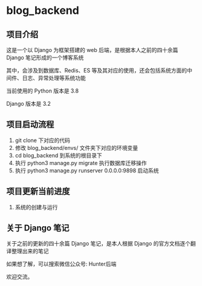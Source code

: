 # blog_backend 

## 项目介绍

这是一个以 Django 为框架搭建的 web 后端，是根据本人之前的四十余篇 Django 笔记形成的一个博客系统

其中，会涉及到数据库、Redis、ES 等及其对应的使用，还会包括系统方面的中间件、日志、异常处理等系统功能

当前使用的 Python 版本是 3.8

Django 版本是 3.2

## 项目启动流程

1. git clone 下对应的代码
2. 修改 blog_backend/envs/ 文件夹下对应的环境变量
3. cd blog_backend 到系统的根目录下
4. 执行 python3 manage.py migrate 执行数据库迁移操作
5. 执行 python3 manage.py runserver 0.0.0.0:9898 启动系统


## 项目更新当前进度

1. 系统的创建与运行

## 关于 Django 笔记

关于之前的更新的四十余篇 Django 笔记，是本人根据 Django 的官方文档逐个翻译整理出来的笔记

如果想了解，可以搜索微信公众号: Hunter后端

欢迎交流。